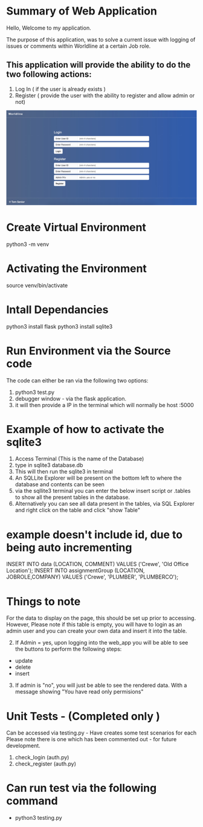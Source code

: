 # Summary of Web Application
Hello, Welcome to my application. 

The purpose of this application, was to solve a current issue with logging of issues or comments within Worldline at a certain Job role.

## This application will provide the ability to do the two following actions:

1. Log In ( if the user is already exists )
2. Register ( provide the user with the ability to register and allow admin or not)

![Log In / Register Screen](static/login.jpeg)






# Create Virtual Environment
python3 -m venv <name of environment>
# Activating the Environment
source venv/bin/activate
# Intall Dependancies
python3 install flask
python3 install sqlite3

# Run Environment via the Source code
The code can either be ran via the following two options:

1) python3 test.py
2) debugger window - via the flask application.
3) it will then provide a IP in the terminal which will normally be host :5000

# Example of how to activate the sqlite3

1) Access Terminal 
(This is the name of the Database)
2) type in sqlite3 database.db 
3) This will then run the sqlite3 in terminal
4) An SQLLite Explorer will be present on the bottom left to where the database and contents can be seen
5) via the sqllite3 terminal you can enter the below insert script or .tables to show all the present tables in the database.
6) Alternatively you can see all data present in the tables, via SQL Explorer and right click on the table and click "show Table"

# example doesn't include id, due to being auto incrementing
INSERT INTO data (LOCATION, COMMENT) VALUES ('Crewe', 'Old Office Location');
INSERT INTO assignmentGroup (LOCATION, JOBROLE,COMPANY) VALUES ('Crewe', 'PLUMBER', 'PLUMBERCO');

# Things to note 
For the data to display on the page, this should be set up prior to accessing. However, Please note if this table is empty, you will have to login as an admin user and you can create your own data and insert it into the table.

2) If Admin = yes, upon logging into the web_app you will be able to see the buttons to perform the following steps:

- update 
- delete
- insert

3) If admin is "no", you will just be able to see the rendered data. With a message showing "You have read only permisions"

# Unit Tests - (Completed only ) 
Can be accessed via testing.py - Have creates some test scenarios for each 
Please note there is one which has been commented out - for future development.

1) check_login (auth.py)
2) check_register (auth.py)

# Can run test via the following command
- python3 testing.py
